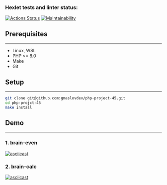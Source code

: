 ### Hexlet tests and linter status:
[![Actions Status](https://github.com/gmaslovdev/php-project-45/actions/workflows/hexlet-check.yml/badge.svg)](https://github.com/gmaslovdev/php-project-45/actions)
[![Maintainability](https://api.codeclimate.com/v1/badges/c93148754cecfb92f193/maintainability)](https://codeclimate.com/github/gmaslovdev/php-project-45/maintainability)
## Prerequisites

----
- Linux, WSL
- PHP >= 8.0
- Make
- Git

## Setup

---
```bash
git clone git@github.com:gmaslovdev/php-project-45.git
cd php-projct-45
make install
```

## Demo

---

### 1. brain-even
[![asciicast](https://asciinema.org/a/opZ3ej4HWaZqEZ4D1cqsNcUuH.svg)](https://asciinema.org/a/opZ3ej4HWaZqEZ4D1cqsNcUuH)

### 2. brain-calc
[![asciicast](https://asciinema.org/a/zOYrdVL968SDslwiXjtGdMenE.svg)](https://asciinema.org/a/zOYrdVL968SDslwiXjtGdMenE)